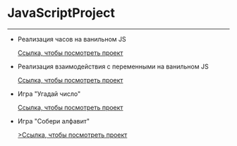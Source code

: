 # JavaScriptProject
<hr>
<ul>
  <li>
    <p>Реализация часов на ванильном JS</p>
    <a href="https://sb-baby.github.io/JavaScriptProject/01%20clock/">Ссылка, чтобы посмотреть проект</a>
  </li>
  <li>
    <p>Реализация взаимодействия с переменными на ванильном JS</p>
    <a href="https://sb-baby.github.io/JavaScriptProject/02-img/">Ссылка, чтобы посмотреть проект</a>
  </li>
  <li>
    <p>Игра "Угадай число"</p>
    <a href="https://sb-baby.github.io/JavaScriptProject/JS_03_GAME_RANDOM_NUMBEr/">Ссылка, чтобы посмотреть проект</a>
  </li>
  <li>
    <p>Игра "Собери алфавит"</p>
    <a href="https://sb-baby.github.io/JavaScriptProject/js-05-game-alphabet/">>Ссылка, чтобы посмотреть проект</a>
  </li>
</ul>
